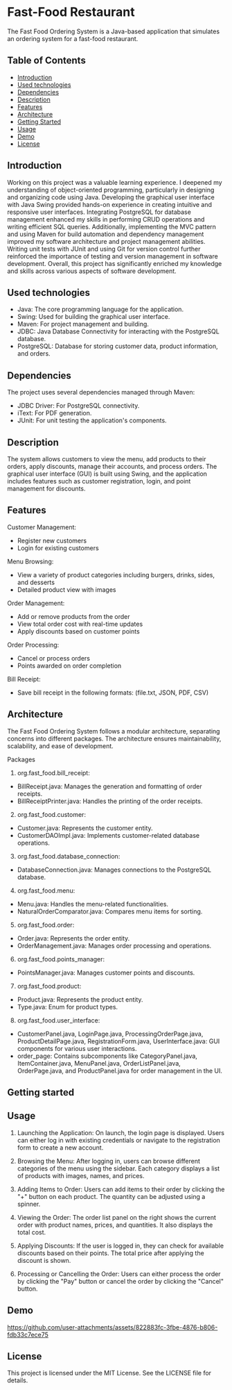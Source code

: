 # Fast-Food Restaurant
The Fast Food Ordering System is a Java-based application that simulates an ordering system for a fast-food restaurant. 

## Table of Contents
* [Introduction](#introduction)
* [Used technologies](#used-technologies)
* [Dependencies](#dependencies)
* [Description](#description)
* [Features](#features)
* [Architecture](#architecture)
* [Getting Started](#getting-started)
* [Usage](#usage)
* [Demo](#demo)
* [License](#license)

## Introduction
Working on this project was a valuable learning experience. I deepened my understanding of object-oriented programming, particularly in designing and organizing code using Java. Developing the graphical user interface with Java Swing provided hands-on experience in creating intuitive and responsive user interfaces. Integrating PostgreSQL for database management enhanced my skills in performing CRUD operations and writing efficient SQL queries. Additionally, implementing the MVC pattern and using Maven for build automation and dependency management improved my software architecture and project management abilities. Writing unit tests with JUnit and using Git for version control further reinforced the importance of testing and version management in software development. Overall, this project has significantly enriched my knowledge and skills across various aspects of software development.

## Used technologies
* Java: The core programming language for the application.
* Swing: Used for building the graphical user interface.
* Maven: For project management and building.
* JDBC: Java Database Connectivity for interacting with the PostgreSQL database.
* PostgreSQL: Database for storing customer data, product information, and orders.

## Dependencies
The project uses several dependencies managed through Maven:
* JDBC Driver: For PostgreSQL connectivity.
* iText: For PDF generation.
* JUnit: For unit testing the application's components.

## Description
The system allows customers to view the menu, add products to their orders, apply discounts, manage their accounts, and process orders. The graphical user interface (GUI) is built using Swing, and the application includes features such as customer registration, login, and point management for discounts.

## Features
Customer Management:
* Register new customers
* Login for existing customers
  
Menu Browsing:
* View a variety of product categories including burgers, drinks, sides, and desserts
* Detailed product view with images
  
Order Management:
* Add or remove products from the order
* View total order cost with real-time updates
* Apply discounts based on customer points
  
Order Processing:
* Cancel or process orders
* Points awarded on order completion

Bill Receipt:
* Save bill receipt in the following formats: (file.txt, JSON, PDF, CSV)

## Architecture
The Fast Food Ordering System follows a modular architecture, separating concerns into different packages. The architecture ensures maintainability, scalability, and ease of development.

Packages
1. org.fast_food.bill_receipt:
* BillReceipt.java: Manages the generation and formatting of order receipts.
* BillReceiptPrinter.java: Handles the printing of the order receipts.

2. org.fast_food.customer:
* Customer.java: Represents the customer entity.
* CustomerDAOImpl.java: Implements customer-related database operations.

3. org.fast_food.database_connection:
* DatabaseConnection.java: Manages connections to the PostgreSQL database.

4. org.fast_food.menu:
* Menu.java: Handles the menu-related functionalities.
* NaturalOrderComparator.java: Compares menu items for sorting.

5. org.fast_food.order:
* Order.java: Represents the order entity.
* OrderManagement.java: Manages order processing and operations.

6. org.fast_food.points_manager:
* PointsManager.java: Manages customer points and discounts.

7. org.fast_food.product:
* Product.java: Represents the product entity.
* Type.java: Enum for product types.

8. org.fast_food.user_interface:
* CustomerPanel.java, LoginPage.java, ProcessingOrderPage.java, ProductDetailPage.java, RegistrationForm.java, UserInterface.java: GUI components for various user interactions.
* order_page: Contains subcomponents like CategoryPanel.java, ItemContainer.java, MenuPanel.java, OrderListPanel.java, OrderPage.java, and ProductPanel.java for order management in the UI.

## Getting started

## Usage
1. Launching the Application:
On launch, the login page is displayed. Users can either log in with existing credentials or navigate to the registration form to create a new account.

2. Browsing the Menu:
After logging in, users can browse different categories of the menu using the sidebar. Each category displays a list of products with images, names, and prices.

3. Adding Items to Order:
Users can add items to their order by clicking the "+" button on each product. The quantity can be adjusted using a spinner.

4. Viewing the Order:
The order list panel on the right shows the current order with product names, prices, and quantities. It also displays the total cost.

5. Applying Discounts:
If the user is logged in, they can check for available discounts based on their points. The total price after applying the discount is shown.

6. Processing or Cancelling the Order:
Users can either process the order by clicking the "Pay" button or cancel the order by clicking the "Cancel" button.

## Demo
https://github.com/user-attachments/assets/822883fc-3fbe-4876-b806-fdb33c7ece75

## License
This project is licensed under the MIT License. See the LICENSE file for details.
